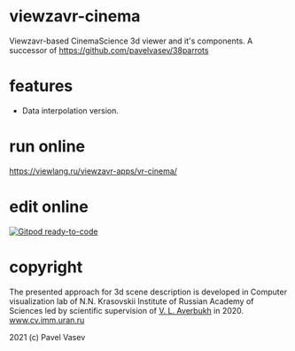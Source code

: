 
# viewzavr-cinema
Viewzavr-based CinemaScience 3d viewer and it's components.
A successor of https://github.com/pavelvasev/38parrots

# features

* Data interpolation version.

# run online

https://viewlang.ru/viewzavr-apps/vr-cinema/

# edit online

[![Gitpod ready-to-code](https://img.shields.io/badge/Gitpod-ready--to--code-blue?logo=gitpod)](https://gitpod.io/#https://github.com/viewzavr/vr-cinema)

# copyright

The presented approach for 3d scene description is developed in Computer visualization lab 
of N.N. Krasovskii Institute of Russian Academy of Sciences led by scientific supervision 
of [V. L. Averbukh](https://www.researchgate.net/profile/Vladimir_Averbukh) in 2020. www.cv.imm.uran.ru

2021 (c) Pavel Vasev
